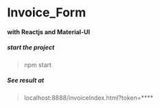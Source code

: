 # Invoice_Form

#### with Reactjs and Material-UI

##### start the project
> npm start

##### See result at
> localhost:8888/invoiceIndex.html?token=****



